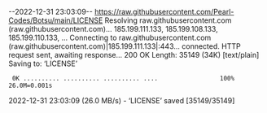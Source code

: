 --2022-12-31 23:03:09--  https://raw.githubusercontent.com/Pearl-Codes/Botsu/main/LICENSE
Resolving raw.githubusercontent.com (raw.githubusercontent.com)... 185.199.111.133, 185.199.108.133, 185.199.110.133, ...
Connecting to raw.githubusercontent.com (raw.githubusercontent.com)|185.199.111.133|:443... connected.
HTTP request sent, awaiting response... 200 OK
Length: 35149 (34K) [text/plain]
Saving to: ‘LICENSE’

     0K .......... .......... .......... ....                 100% 26.0M=0.001s

2022-12-31 23:03:09 (26.0 MB/s) - ‘LICENSE’ saved [35149/35149]

